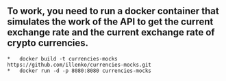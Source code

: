 <h2>To work, you need to run a docker container that simulates the work of the API to get the current exchange rate and the current exchange rate of crypto currencies.</h1>

    *   docker build -t currencies-mocks https://github.com/illenko/currencies-mocks.git
    *   docker run -d -p 8080:8080 currencies-mocks

